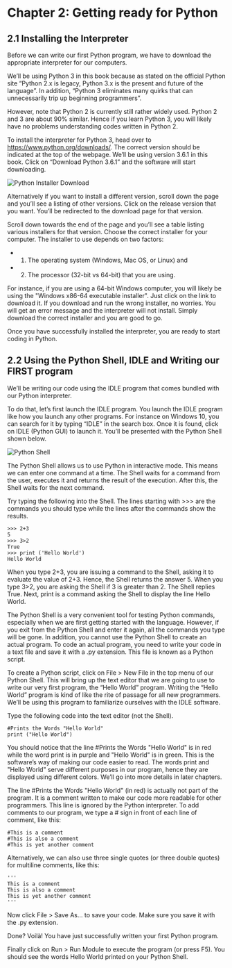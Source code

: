 # Chapter 2: Getting ready for Python 

## 2.1 Installing the Interpreter

Before we can write our first Python program, we have to download the appropriate interpreter for our computers.

We’ll be using Python 3 in this book because as stated on the official Python site “Python 2.x is legacy, Python 3.x is the present and future of the language”. In addition, “Python 3 eliminates many quirks that can unnecessarily trip up beginning programmers”.

However, note that Python 2 is currently still rather widely used. Python 2 and 3 are about 90% similar. Hence if you learn Python 3, you will likely have no problems understanding codes written in Python 2.

To install the interpreter for Python 3, head over to https://www.python.org/downloads/. The correct version should be indicated at the top of the webpage. We’ll be using version 3.6.1 in this book. Click on “Download Python 3.6.1” and the software will start downloading.

![Python Installer Download](https://raw.githubusercontent.com/ShriIraCatalog/assets-one/refs/heads/master/2025/04/11/1859.png)

Alternatively if you want to install a different version, scroll down the page and you’ll see a listing of other versions. Click on the release version that you want. You’ll be redirected to the download page for that version.

Scroll down towards the end of the page and you’ll see a table listing various installers for that version. Choose the correct installer for your computer. The installer to use depends on two factors:

- 1. The operating system (Windows, Mac OS, or Linux) and 
- 2. The processor (32-bit vs 64-bit) that you are using.

For instance, if you are using a 64-bit Windows computer, you will likely be using the "Windows x86-64 executable installer". Just click on the link to download it. If you download and run the wrong installer, no worries. You will get an error message and the interpreter will not install. Simply download the correct installer and you are good to go.

Once you have successfully installed the interpreter, you are ready to start coding in Python.

## 2.2 Using the Python Shell, IDLE and Writing our FIRST program

We’ll be writing our code using the IDLE program that comes bundled with our Python interpreter.

To do that, let’s first launch the IDLE program. You launch the IDLE program like how you launch any other programs. For instance on Windows 10, you can search for it by typing “IDLE” in the search box. Once it is found, click on IDLE (Python GUI) to launch it. You’ll be presented with the Python Shell shown below.


![Python Shell](https://raw.githubusercontent.com/ShriIraCatalog/assets-one/refs/heads/master/2025/04/11/1909.png)


The Python Shell allows us to use Python in interactive mode. This means we can enter one command at a time. The Shell waits for a command from the user, executes it and returns the result of the execution. After this, the Shell waits for the next command.

Try typing the following into the Shell. The lines starting with >>> are the commands you should type while the lines after the commands show the results.

```
>>> 2+3 
5 
>>> 3>2 
True 
>>> print ('Hello World') 
Hello World
```

When you type 2+3, you are issuing a command to the Shell, asking it to evaluate the value of 2+3. Hence, the Shell returns the answer 5. When you type 3>2, you are asking the Shell if 3 is greater than 2. The Shell replies True. Next, print is a command asking the Shell to display the line Hello World.

The Python Shell is a very convenient tool for testing Python commands, especially when we are first getting started with the language. However, if you exit from the Python Shell and enter it again, all the commands you type will be gone. In addition, you cannot use the Python Shell to create an actual program. To code an actual program, you need to write your code in a text file and save it with a .py extension. This file is known as a Python script.

To create a Python script, click on File > New File in the top menu of our Python Shell. This will bring up the text editor that we are going to use to write our very first program, the “Hello World” program. Writing the “Hello World” program is kind of like the rite of passage for all new programmers. We’ll be using this program to familiarize ourselves with the IDLE software. 

Type the following code into the text editor (not the Shell).

```
#Prints the Words "Hello World" 
print ("Hello World")
```

You should notice that the line #Prints the Words "Hello World" is in red while the word print is in purple and "Hello World" is in green. This is the software’s way of making our code easier to read. The words print and "Hello World" serve different purposes in our program, hence they are displayed using different colors. We’ll go into more details in later chapters.

The line #Prints the Words "Hello World" (in red) is actually not part of the program. It is a comment written to make our code more readable for other programmers. This line is ignored by the Python interpreter. To add comments to our program, we type a # sign in front of each line of comment, like this:

```
#This is a comment 
#This is also a comment 
#This is yet another comment
```

Alternatively, we can also use three single quotes (or three double quotes) for multiline comments, like this:

```
'''
This is a comment 
This is also a comment 
This is yet another comment
'''
```

Now click File > Save As… to save your code. Make sure you save it with the .py extension.

Done? Voilà! You have just successfully written your first Python program.

Finally click on Run > Run Module to execute the program (or press F5). You should see the words Hello World printed on your Python Shell.
